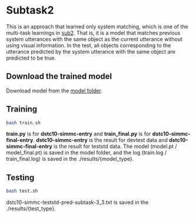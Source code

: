# Subtask2
This is an approach that learned only system matching, which is one of the multi-task learnings in [sub2](https://github.com/rungjoo/simmc2.0/tree/master/sub2). That is, it is a model that matches previous system utterances with the same object as the current utterance without using visual information. In the test, all objects corresponding to the utterance predicted by the system utterance with the same object are predicted to be true.

## Download the trained model 
Download model from the [model folder](https://github.com/rungjoo/simmc2.0/tree/master/sub2_2/model).

## Training
```bash
bash train.sh
```
**train.py** is for **dstc10-simmc-entry** and **train_final.py** is for **dstc10-simmc-final-entry**. **dstc10-simmc-entry** is the result for devtest data and **dstc10-simmc-final-entry** is the result for teststd data. The model (model.pt / model_final.pt) is saved in the model folder, and the log (train.log / train_final.log) is saved in the ./results/{model_type}.

## Testing
```bash
bash test.sh
```
dstc10-simmc-teststd-pred-subtask-3_3.txt is saved in the ./results/{test_type}.